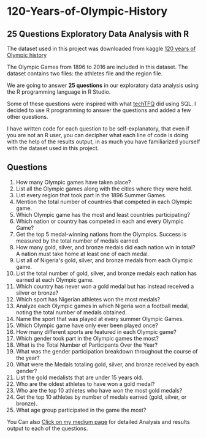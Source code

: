 # 120-Years-of-Olympic-History

## 25 Questions Exploratory Data Analysis with R

The dataset used in this project was downloaded from kaggle [120 years of Olympic history](https://www.kaggle.com/datasets/heesoo37/120-years-of-olympic-history-athletes-and-results?datasetId=31029)

The Olympic Games from 1896 to 2016 are included in this dataset. The dataset contains two files: the athletes file and the region file.

We are going to answer **25 questions** in our exploratory data analysis using the R programming language in R Studio.

Some of these questions were inspired with what [techTFQ](https://www.youtube.com/watch?v=XruOBp7yPXU) did using SQL. I decided to use R programming to answer the questions and added a few other questions.

I have written code for each question to be self-explanatory, that even if you are not an R user, you can decipher what each line of code is doing with the help of the results output, in as much you have familiarized yourself with the dataset used in this project.

## Questions

1. How many Olympic games have taken place?
2. List all the Olympic games along with the cities where they were held.
3. List every region that took part in the 1896 Summer Games.
4. Mention the total number of countries that competed in each Olympic game.
5. Which Olympic game has the most and least countries participating?
6. Which nation or country has competed in each and every Olympic Game?
7. Get the top 5 medal-winning nations from the Olympics. Success is measured by the total number of medals earned.
8. How many gold, silver, and bronze medals did each nation win in total? A nation must take home at least one of each medal.
9. List all of Nigeria's gold, silver, and bronze medals from each Olympic game.
10. List the total number of gold, silver, and bronze medals each nation has earned at each Olympic game.
11. Which country has never won a gold medal but has instead received a silver or bronze?
12. Which sport has Nigerian athletes won the most medals?
13. Analyze each Olympic games in which Nigeria won a football medal, noting the total number of medals obtained.
14. Name the sport that was played at every summer Olympic Games.
15. Which Olympic game have only ever been played once?
16. How many different sports are featured in each Olympic game?
17. Which gender took part in the Olympic games the most?
18. What is the Total Number of Participants Over the Year?
19. What was the gender participation breakdown throughout the course of the year?
20. What were the Medals totaling gold, silver, and bronze received by each gender?
21. List the gold medalists that are under 15 years old.
22. Who are the oldest athletes to have won a gold medal?
23. Who are the top 10 athletes who have won the most gold medals?
24. Get the top 10 athletes by number of medals earned (gold, silver, or bronze).
25. What age group participated in the game the most?

You Can also [Click on my medium page](https://medium.com/@abiodunonadeji/120-years-of-olympic-history-4ae8515f0465) for detailed Analysis and results output to each of the questions.










